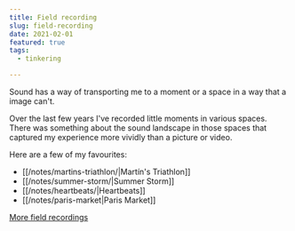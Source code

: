 ```yaml
---
title: Field recording
slug: field-recording
date: 2021-02-01
featured: true
tags:
  - tinkering

---
```


Sound has a way of transporting me to a moment or a space in a way that a image can't.

Over the last few years I've recorded little moments in various spaces. There was something about the sound landscape in those spaces that captured my experience more vividly than a picture or video.

Here are a few of my favourites:

* [[/notes/martins-triathlon/|Martín's Triathlon]]
* [[/notes/summer-storm/|Summer Storm]]
* [[/notes/heartbeats/|Heartbeats]]
* [[/notes/paris-market|Paris Market]]

[More field recordings](/tags/recordings)
